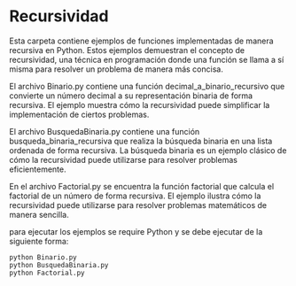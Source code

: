 # Recursividad
Esta carpeta contiene ejemplos de funciones implementadas de manera recursiva en Python. Estos ejemplos demuestran el concepto de recursividad, una técnica en programación donde una función se llama a sí misma para resolver un problema de manera más concisa.

El archivo Binario.py contiene una función decimal_a_binario_recursivo que convierte un número decimal a su representación binaria de forma recursiva. El ejemplo muestra cómo la recursividad puede simplificar la implementación de ciertos problemas.

El archivo BusquedaBinaria.py contiene una función busqueda_binaria_recursiva que realiza la búsqueda binaria en una lista ordenada de forma recursiva. La búsqueda binaria es un ejemplo clásico de cómo la recursividad puede utilizarse para resolver problemas eficientemente.

En el archivo Factorial.py se encuentra la función factorial que calcula el factorial de un número de forma recursiva. El ejemplo ilustra cómo la recursividad puede utilizarse para resolver problemas matemáticos de manera sencilla.

para ejecutar los ejemplos se require Python y se debe ejecutar de la siguiente forma:

```
python Binario.py
python BusquedaBinaria.py
python Factorial.py
```


